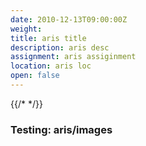 ```yaml
---
date: 2010-12-13T09:00:00Z
weight: 
title: aris title
description: aris desc
assignment: aris assiginment
location: aris loc
open: false
---
```


<!-- 2007-2010 -->

{{/* <flickity src="3si/images/3si-sales.jpg" title="3Si marketing content" selectCell="flkty.selectCell( value, isWrapped, isInstant )" > */}}

### Testing: aris/images
